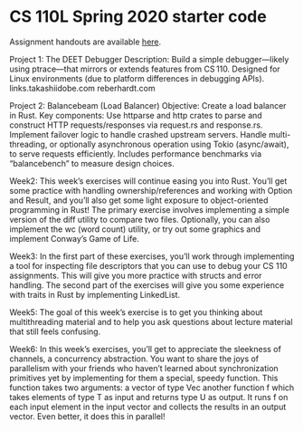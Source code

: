 # CS 110L Spring 2020 starter code

Assignment handouts are available [here](https://reberhardt.com/cs110l/spring-2020/).

Project 1: The DEET Debugger
Description: Build a simple debugger—likely using ptrace—that mirrors or extends features from CS 110. Designed for Linux environments (due to platform differences in debugging APIs). 
links.takashiidobe.com
reberhardt.com

Project 2: Balancebeam (Load Balancer)
Objective: Create a load balancer in Rust.
Key components:
Use httparse and http crates to parse and construct HTTP requests/responses via request.rs and response.rs.
Implement failover logic to handle crashed upstream servers.
Handle multi-threading, or optionally asynchronous operation using Tokio (async/await), to serve requests efficiently.
Includes performance benchmarks via “balancebench” to measure design choices.

Week2:
This week’s exercises will continue easing you into Rust. You’ll get some practice with handling ownership/references and working with Option and Result, and you’ll also get some light exposure to object-oriented programming in Rust! The primary exercise involves implementing a simple version of the diff utility to compare two files. Optionally, you can also implement the wc (word count) utility, or try out some graphics and implement Conway’s Game of Life.

Week3:
In the first part of these exercises, you’ll work through implementing a tool for inspecting file descriptors that you can use to debug your CS 110 assignments. This will give you more practice with structs and error handling.
The second part of the exercises will give you some experience with traits in Rust by implementing LinkedList.

Week5:
The goal of this week’s exercise is to get you thinking about multithreading material and to help you ask questions about lecture material that still feels confusing.

Week6:
In this week’s exercises, you’ll get to appreciate the sleekness of channels, a concurrency abstraction.
You want to share the joys of parallelism with your friends who haven’t learned about synchronization primitives yet by implementing for them a special, speedy function. This function takes two arguments: a vector of type Vec<T> another function f which takes elements of type T as input and returns type U as output. It runs f on each input element in the input vector and collects the results in an output vector. Even better, it does this in parallel! 
